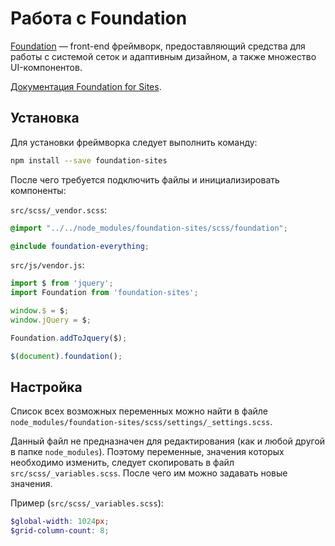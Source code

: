 # Работа с Foundation

[Foundation](http://foundation.zurb.com/) — front-end фреймворк, предоставляющий средства для работы с системой сеток и адаптивным дизайном, а также множество UI-компонентов.

[Документация Foundation for Sites](http://foundation.zurb.com/sites/docs/).

## Установка

Для установки фреймворка следует выполнить команду:

```bash
npm install --save foundation-sites
```

После чего требуется подключить файлы и инициализировать компоненты:

`src/scss/_vendor.scss`:

```scss
@import "../../node_modules/foundation-sites/scss/foundation";

@include foundation-everything;
```

`src/js/vendor.js`:

```js
import $ from 'jquery';
import Foundation from 'foundation-sites';

window.$ = $;
window.jQuery = $;

Foundation.addToJquery($);

$(document).foundation();
```

## Настройка

Список всех возможных переменных можно найти в файле<br>
`node_modules/foundation-sites/scss/settings/_settings.scss`.

Данный файл не предназначен для редактирования (как и любой другой в папке `node_modules`).
Поэтому переменные, значения которых необходимо изменить, следует скопировать в файл `src/scss/_variables.scss`.
После чего им можно задавать новые значения.

Пример (`src/scss/_variables.scss`):

```scss
$global-width: 1024px;
$grid-column-count: 8;
```
